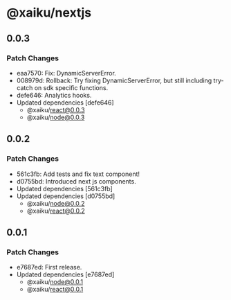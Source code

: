 # @xaiku/nextjs

## 0.0.3

### Patch Changes

- eaa7570: Fix: DynamicServerError.
- 008979d: Rollback: Try fixing DynamicServerError, but still including try-catch on sdk specific functions.
- defe646: Analytics hooks.
- Updated dependencies [defe646]
  - @xaiku/react@0.0.3
  - @xaiku/node@0.0.3

## 0.0.2

### Patch Changes

- 561c3fb: Add tests and fix text component!
- d0755bd: Introduced next js components.
- Updated dependencies [561c3fb]
- Updated dependencies [d0755bd]
  - @xaiku/node@0.0.2
  - @xaiku/react@0.0.2

## 0.0.1

### Patch Changes

- e7687ed: First release.
- Updated dependencies [e7687ed]
  - @xaiku/node@0.0.1
  - @xaiku/react@0.0.1
